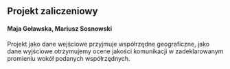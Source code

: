 ## Projekt zaliczeniowy 

#### Maja Goławska, Mariusz Sosnowski

Projekt jako dane wejściowe przyjmuje współrzędne geograficzne,
jako dane wyjściowe otrzymujemy ocene jakości komunikacji w zadeklarowanym
promieniu wokół podanych współrzędnych.